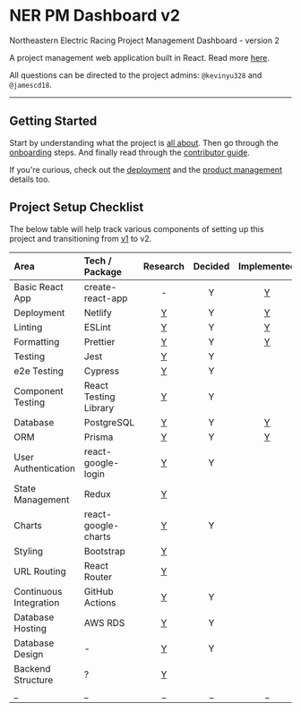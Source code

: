 # NER PM Dashboard v2

Northeastern Electric Racing Project Management Dashboard - version 2

A project management web application built in React.
Read more [here](https://github.com/Northeastern-Electric-Racing/PM-Dashboard-v2/blob/main/Docs/About.md).

All questions can be directed to the project admins: `@kevinyu328` and `@jamescd18`.

---

## Getting Started

Start by understanding what the project is [all about](https://github.com/Northeastern-Electric-Racing/PM-Dashboard-v2/blob/main/Docs/About.md).
Then go through the [onboarding](https://github.com/Northeastern-Electric-Racing/PM-Dashboard-v2/blob/main/Docs/Onboarding.md) steps.
And finally read through the [contributor guide](https://github.com/Northeastern-Electric-Racing/PM-Dashboard-v2/blob/main/Docs/ContributorGuide.md).

If you're curious, check out the [deployment](https://github.com/Northeastern-Electric-Racing/PM-Dashboard-v2/blob/main/Docs/Deployment.md) and the [product management](https://github.com/Northeastern-Electric-Racing/PM-Dashboard-v2/blob/main/Docs/ProductManagement.md) details too.

## Project Setup Checklist

The below table will help track various components of setting up this project and transitioning from [v1](https://github.com/Northeastern-Electric-Racing/PM-Dashboard-v1) to v2.

| Area                   | Tech / Package        |                                     Research                                   | Decided    | Implemented |                                                    
| :--------------------- | :-------------------- | :----------------------------------------------------------------------------: | :--------: | :----------------------------------: | 
| Basic React App        | create-react-app      |                                       -                                        |     Y      | [Y](https://github.com/Northeastern-Electric-Racing/PM-Dashboard-v2/tree/6762c180ade9801712fac20f0bc1cc32d7176326) |
| Deployment             | Netlify               | [Y](https://github.com/Northeastern-Electric-Racing/PM-Dashboard-v2/issues/1)  |     Y      | [Y](https://github.com/Northeastern-Electric-Racing/PM-Dashboard-v2/tree/8066a8e7ea9e8fe23b73753a4078f50490544b7f) |
| Linting                | ESLint                | [Y](https://github.com/Northeastern-Electric-Racing/PM-Dashboard-v2/issues/6)  |     Y      | [Y](https://github.com/Northeastern-Electric-Racing/PM-Dashboard-v2/pull/45)                    |
| Formatting             | Prettier              | [Y](https://github.com/Northeastern-Electric-Racing/PM-Dashboard-v2/issues/6)  |     Y      | [Y](https://github.com/Northeastern-Electric-Racing/PM-Dashboard-v2/pull/45)                    |
| Testing                | Jest                  | [Y](https://github.com/Northeastern-Electric-Racing/PM-Dashboard-v2/issues/7)  |     Y      |   |                                                                                                                    |
| e2e Testing            | Cypress               | [Y](https://github.com/Northeastern-Electric-Racing/PM-Dashboard-v2/issues/5)  |     Y      | |                                                                                                                    |
| Component Testing      | React Testing Library | [Y](https://github.com/Northeastern-Electric-Racing/PM-Dashboard-v2/issues/16) |     Y      ||                                                                                                                    |
| Database               | PostgreSQL            | [Y](https://github.com/Northeastern-Electric-Racing/PM-Dashboard-v2/issues/4)  |     Y      | [Y](https://github.com/Northeastern-Electric-Racing/PM-Dashboard-v2/pull/41)                    |
| ORM                    | Prisma                | [Y](https://github.com/Northeastern-Electric-Racing/PM-Dashboard-v2/issues/2)  |     Y      | [Y](https://github.com/Northeastern-Electric-Racing/PM-Dashboard-v2/pull/41)                    |
| User Authentication    | react-google-login    | [Y](https://github.com/Northeastern-Electric-Racing/PM-Dashboard-v2/issues/17) |     Y      ||                                                                                                                    |
| State Management       | Redux                 | [Y](https://github.com/Northeastern-Electric-Racing/PM-Dashboard-v2/issues/18) |            |         |                                                                                                                    |
| Charts                 | react-google-charts   | [Y](https://github.com/Northeastern-Electric-Racing/PM-Dashboard-v2/issues/20) |     Y      | |                                                                                                                    |
| Styling                | Bootstrap             | [Y](https://github.com/Northeastern-Electric-Racing/PM-Dashboard-v2/issues/19) |            |         |                                                                                                                    |
| URL Routing            | React Router          | [Y](https://github.com/Northeastern-Electric-Racing/PM-Dashboard-v2/issues/21) |            |         |                                                                                                                    |
| Continuous Integration | GitHub Actions        | [Y](https://github.com/Northeastern-Electric-Racing/PM-Dashboard-v2/issues/22) |     Y      ||                                                                                                                    |
| Database Hosting       | AWS RDS               | [Y](https://github.com/Northeastern-Electric-Racing/PM-Dashboard-v2/issues/23) |     Y      ||                                                                                                                    |
| Database Design        | -                     | [Y](https://github.com/Northeastern-Electric-Racing/PM-Dashboard-v2/issues/37) |     Y      ||                                                                                                                    |
| Backend Structure      | ?                     | [Y](https://github.com/Northeastern-Electric-Racing/PM-Dashboard-v2/issues/14) |            |         |                                                                                                                    |
| \_                     | \_                    |                                       \_                                       |     \_     |   \_    |                                                         \_                                                         |
